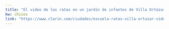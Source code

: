 ```yaml
---
title: "El video de las ratas en un jardín de infantes de Villa Ortúzar - 13/06/2014 - Clarín.com"
kw: chicos
link: "https://www.clarin.com/ciudades/escuela-ratas-villa-ortuzar-video_0_Hy_-P4h5w7g.html"
---
```


